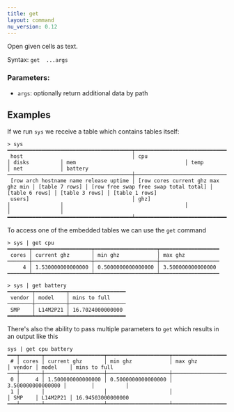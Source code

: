 ```yaml
---
title: get
layout: command
nu_version: 0.12
---
```


Open given cells as text.

Syntax: `get  ...args`

### Parameters:

* `args`: optionally return additional data by path

## Examples

If we run `sys` we receive a table which contains tables itself:

```shell
> sys
━━━━━━━━━━━━━━━━━━━━━━━━━━━━━━━━━━━━━━━━┯━━━━━━━━━━━━━━━━━━━━━━━━━━━━━━━━━━━━┯━━━━━━━━━━━━━━━━┯━━━━━━━━━━━━━━━━━━━━━━━━━━━━━━━━━━━━━━━┯━━━━━━━━━━━━━━━━┯━━━━━━━━━━━━━━━━┯━━━━━━━━━━━━━━━━
 host                                   │ cpu                                │ disks          │ mem                                   │ temp           │ net            │ battery
────────────────────────────────────────┼────────────────────────────────────┼────────────────┼───────────────────────────────────────┼────────────────┼────────────────┼────────────────
 [row arch hostname name release uptime │ [row cores current ghz max ghz min │ [table 7 rows] │ [row free swap free swap total total] │ [table 6 rows] │ [table 3 rows] │ [table 1 rows]
 users]                                 │ ghz]                               │                │                                       │                │                │
━━━━━━━━━━━━━━━━━━━━━━━━━━━━━━━━━━━━━━━━┷━━━━━━━━━━━━━━━━━━━━━━━━━━━━━━━━━━━━┷━━━━━━━━━━━━━━━━┷━━━━━━━━━━━━━━━━━━━━━━━━━━━━━━━━━━━━━━━┷━━━━━━━━━━━━━━━━┷━━━━━━━━━━━━━━━━┷━━━━━━━━━━━━━━━━
```

To access one of the embedded tables we can use the `get` command

```shell
> sys | get cpu
━━━━━━━┯━━━━━━━━━━━━━━━━━━━┯━━━━━━━━━━━━━━━━━━━━┯━━━━━━━━━━━━━━━━━━━
 cores │ current ghz       │ min ghz            │ max ghz
───────┼───────────────────┼────────────────────┼───────────────────
     4 │ 1.530000000000000 │ 0.5000000000000000 │ 3.500000000000000
━━━━━━━┷━━━━━━━━━━━━━━━━━━━┷━━━━━━━━━━━━━━━━━━━━┷━━━━━━━━━━━━━━━━━━━
```
```shell
> sys | get battery
━━━━━━━━┯━━━━━━━━━━┯━━━━━━━━━━━━━━━━━━
 vendor │ model    │ mins to full
────────┼──────────┼──────────────────
 SMP    │ L14M2P21 │ 16.7024000000000
━━━━━━━━┷━━━━━━━━━━┷━━━━━━━━━━━━━━━━━━
```

There's also the ability to pass multiple parameters to `get` which results in an output like this

```shell
sys | get cpu battery
━━━┯━━━━━━━┯━━━━━━━━━━━━━━━━━━━┯━━━━━━━━━━━━━━━━━━━━┯━━━━━━━━━━━━━━━━━━━┯━━━━━━━━┯━━━━━━━━━━┯━━━━━━━━━━━━━━━━━━━
 # │ cores │ current ghz       │ min ghz            │ max ghz           │ vendor │ model    │ mins to full
───┼───────┼───────────────────┼────────────────────┼───────────────────┼────────┼──────────┼───────────────────
 0 │     4 │ 1.500000000000000 │ 0.5000000000000000 │ 3.500000000000000 │        │          │
 1 │       │                   │                    │                   │ SMP    │ L14M2P21 │ 16.94503000000000
━━━┷━━━━━━━┷━━━━━━━━━━━━━━━━━━━┷━━━━━━━━━━━━━━━━━━━━┷━━━━━━━━━━━━━━━━━━━┷━━━━━━━━┷━━━━━━━━━━┷━━━━━━━━━━━━━━━━━━━
```
